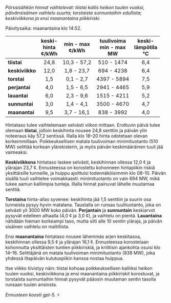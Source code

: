 *Pörssisähkön hinnat vaihtelevat: tiistai kallis heikon tuulen vuoksi, päivänsisäinen vaihtelu suurta; torstaista sunnuntaihin edullista; keskiviikkona ja ensi maanantaina piikkiriski.*

Päivitysaika: maanantaina klo 14:52.

|  | keski-<br>hinta<br>¢/kWh | min - max<br>¢/kWh | tuulivoima<br>min - max<br>MW | keski-<br>lämpötila<br>°C |
|:-------------|:----------------:|:----------------:|:-------------:|:-------------:|
| **tiistai** | 24,8 | 10,3 - 57,2 | 510 - 1474 | 6,4 |
| **keskiviikko** | 12,0 | 1,8 - 23,7 | 694 - 4238 | 6,4 |
| **torstai** | 1,5 | 0,1 - 2,7 | 4397 - 5894 | 7,5 |
| **perjantai** | 4,0 | 1,5 - 6,5 | 2941 - 4465 | 5,9 |
| **lauantai** | 6,0 | 2,3 - 9,6 | 1515 - 4211 | 5,2 |
| **sunnuntai** | 3,0 | 1,4 - 4,1 | 3500 - 4670 | 4,7 |
| **maanantai** | 9,5 | 3,7 - 16,1 | 838 - 3992 | 4,0 |

Hintataso tulee vaihtelemaan selvästi viikon mittaan. Erottuvin päivä tulee olemaan **tiistai**, jolloin keskihinta nousee 24,8 senttiin ja päivän ylin noteeraus käy 57,2 sentissä. Illalla klo 18–20 hinta odotetaan olevan korkeimmillaan. Poikkeuksellisen matala tuulivoiman minimituotanto (510 MW) selittää korkean ylärekisterin, ja myös päivän keskimääräinen tuuli jää vaimeaksi.

**Keskiviikkona** hintataso laskee selvästi, keskihinnan ollessa 12,0 ¢ ja ylärajan 23,7 ¢. Ennusteessa on korostettu kohonneen hintapiikin riskiä yksittäisille tunneille, ja huippu ajoittuisi todennäköisimmin klo 08–10. Päivän sisällä tuuli vaihtelee voimakkaasti: minimituotanto on vain 694 MW, mikä tukee aamun kalliimpia tunteja. Illalla hinnat painuvat lähelle muutamaa senttiä.

**Torstaina** hinta-allas syvenee: keskihinta jää 1,5 senttiin ja suurin osa tunneista pysyy hyvin matalana. Taustalla on runsas tuulituotanto, joka on selvästi yli 3000 MW koko päivän. **Perjantain** ja **sunnuntain** keskiarvot pysyvät edelleen alhaalla (4,0 ¢ ja 3,0 ¢), ja vaihtelu on pientä. **Lauantaina** nähdään hieman korkeampi taso, mutta silti alle 10 sentin yläraja, ja päivän sisäinen vaihtelu on maltillista.

Ensi **maanantaina** hintataso nousee lähemmäs arjen keskitasoa, keskihinnan ollessa 9,5 ¢ ja ylärajan 16,1 ¢. Ennusteessa korostetaan kohonnutta yksittäisten tuntien piikkiriskiä, ja kriittisin ajankohta osuisi klo 14–16. Selittäjänä on matala tuulivoiman minimituotanto (838 MW), joka yhdessä iltapäivän kulutuspiikin kanssa nostaa huippua.

Itse viikko tiivistyy näin: tiistai kohoaa poikkeuksellisen kalliiksi heikon tuulen vuoksi, keskiviikkona ja ensi maanantaina piikkiriskit korostuvat, ja torstaista sunnuntaihin hinnat pysyvät pääosin muutaman sentin tasolla runsaan tuulen ansiosta.

*Ennusteen koosti gpt-5.* ⚡️
